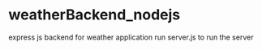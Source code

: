 # weatherBackend_nodejs
express js backend for weather application
run server.js to run the server 
